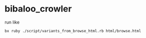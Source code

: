 bibaloo_crowler
===============

run like

```
bx ruby ./script/variants_from_browse_html.rb html/browse.html
```
